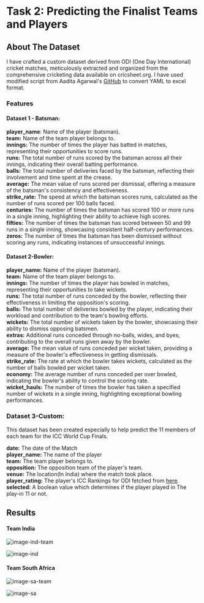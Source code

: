 # Task 2: Predicting the Finalist Teams and Players

## About The Dataset

I have crafted a custom dataset derived from ODI (One Day International) cricket matches, meticulously extracted and organized from the comprehensive cricketing data available on cricsheet.org. I have used modified script from Aadita Agarwal's [GitHub](https://github.com/aaditagarwal) to convert YAML to excel format.


### **Features**

#### Dataset 1 - Batsman:
**player_name**: Name of the player (batsman).<br>
**team:** Name of the team player belongs to.<br>
**innings:** The number of times the player has batted in matches, representing their opportunities to score runs.<br>
**runs:** The total number of runs scored by the batsman across all their innings, indicating their overall batting performance.<br>
**balls:** The total number of deliveries faced by the batsman, reflecting their involvement and time spent at the crease.<br>
**average:** The mean value of runs scored per dismissal, offering a measure of the batsman's consistency and effectiveness.<br>
**strike_rate:** The speed at which the batsman scores runs, calculated as the number of runs scored per 100 balls faced.<br>
**centuries:** The number of times the batsman has scored 100 or more runs in a single inning, highlighting their ability to achieve high scores.<br>
**fifties:** The number of times the batsman has scored between 50 and 99 runs in a single inning, showcasing consistent half-century performances.<br>
**zeros:** The number of times the batsman has been dismissed without scoring any runs, indicating instances of unsuccessful innings.


#### Dataset 2-Bowler:
**player_name:** Name of the player (batsman).<br>
**team:** Name of the team player belongs to.<br>
**innings:** The number of times the player has bowled in matches, representing their opportunities to take wickets.<br>
 **runs:** The total number of runs conceded by the bowler, reflecting their effectiveness in limiting the opposition's scoring.<br>
 **balls:** The total number of deliveries bowled by the player, indicating their workload and contribution to the team's bowling efforts.<br>
 **wickets:** The total number of wickets taken by the bowler, showcasing their ability to dismiss opposing batsmen.<br>
 **extras:** Additional runs conceded through no-balls, wides, and byes, contributing to the overall runs given away by the bowler.<br>
 **average:** The mean value of runs conceded per wicket taken, providing a measure of the bowler's effectiveness in getting dismissals.<br>
 **strike_rate:** The rate at which the bowler takes wickets, calculated as the number of balls bowled per wicket taken.<br>
 **economy:** The average number of runs conceded per over bowled, indicating the bowler's ability to control the scoring rate.<br>
 **wicket_hauls:** The number of times the bowler has taken a specified number of wickets in a single inning, highlighting exceptional bowling performances.<br>


### Dataset 3-Custom:
This dataset has been created especially to help predict the 11 members of each team for the ICC World Cup Finals.

**date:** The date of the Match<br>
**player_name:** The name of the player<br>
**team:** The team player belongs to.<br>
**opposition:** The opposition team of the player's team.<br>
**venue:** The location(In India) where the match took place.<br>
**player_rating:** The player's ICC Rankings for ODI fetched from [here](https://www.icc-cricket.com/rankings/mens/player-rankings/odi).<br>
**selected:** A boolean value which determines if the player played in The play-in 11 or not.


## Results
#### Team India
![image-ind-team](https://github.com/srikarpadaliya/WorldCup_prediction/assets/58455626/7dac4258-ecce-4cad-98c6-e202c634e524)

![image-ind](https://github.com/srikarpadaliya/WorldCup_prediction/assets/58455626/5e404671-d34e-465a-ad0a-d38efc57ef4a)



#### Team South Africa
![image-sa-team](https://github.com/srikarpadaliya/WorldCup_prediction/assets/58455626/66e68cc3-fb16-45a6-b82f-e59384b4781c)


![image-sa](https://github.com/srikarpadaliya/WorldCup_prediction/assets/58455626/b0472559-05a0-41ee-bad2-97d14441c16e)


